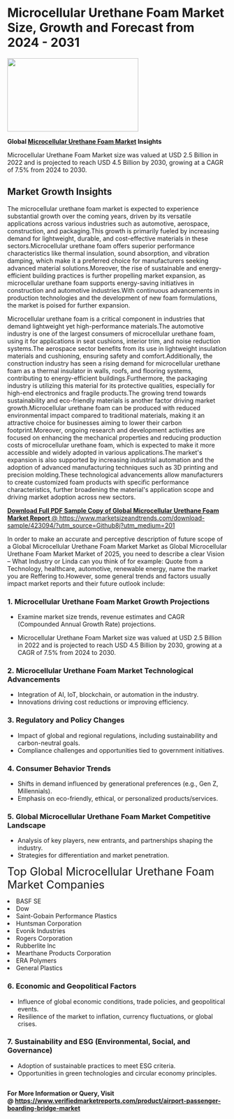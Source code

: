 <H1>Microcellular Urethane Foam Market Size, Growth and Forecast from 2024 - 2031</H1><img class="aligncenter size-medium wp-image-584254" src="https://thirdeyenews.in/wp-content/uploads/2024/09/Global-Market-Research-300x168.jpeg" alt="" width="300" height="168" /><p><strong>Global&nbsp;<a href="https://www.marketsizeandtrends.com/download-sample/423094/?utm_source=Github8j?utm_medium=201">Microcellular Urethane Foam Market</a> Insights</strong></p><p>Microcellular Urethane Foam Market size was valued at USD 2.5 Billion in 2022 and is projected to reach USD 4.5 Billion by 2030, growing at a CAGR of 7.5% from 2024 to 2030.</p><p><h2>Market Growth Insights</h2> <p>The microcellular urethane foam market is expected to experience substantial growth over the coming years, driven by its versatile applications across various industries such as automotive, aerospace, construction, and packaging.This growth is primarily fueled by increasing demand for lightweight, durable, and cost-effective materials in these sectors.Microcellular urethane foam offers superior performance characteristics like thermal insulation, sound absorption, and vibration damping, which make it a preferred choice for manufacturers seeking advanced material solutions.Moreover, the rise of sustainable and energy-efficient building practices is further propelling market expansion, as microcellular urethane foam supports energy-saving initiatives in construction and automotive industries.With continuous advancements in production technologies and the development of new foam formulations, the market is poised for further expansion.</p> <p><a href="#"></a></p> <p>Microcellular urethane foam is a critical component in industries that demand lightweight yet high-performance materials.The automotive industry is one of the largest consumers of microcellular urethane foam, using it for applications in seat cushions, interior trim, and noise reduction systems.The aerospace sector benefits from its use in lightweight insulation materials and cushioning, ensuring safety and comfort.Additionally, the construction industry has seen a rising demand for microcellular urethane foam as a thermal insulator in walls, roofs, and flooring systems, contributing to energy-efficient buildings.Furthermore, the packaging industry is utilizing this material for its protective qualities, especially for high-end electronics and fragile products.The growing trend towards sustainability and eco-friendly materials is another factor driving market growth.Microcellular urethane foam can be produced with reduced environmental impact compared to traditional materials, making it an attractive choice for businesses aiming to lower their carbon footprint.Moreover, ongoing research and development activities are focused on enhancing the mechanical properties and reducing production costs of microcellular urethane foam, which is expected to make it more accessible and widely adopted in various applications.The market's expansion is also supported by increasing industrial automation and the adoption of advanced manufacturing techniques such as 3D printing and precision molding.These technological advancements allow manufacturers to create customized foam products with specific performance characteristics, further broadening the material's application scope and driving market adoption across new sectors.<p><a href="#"></p><p><span class=""><strong>Download Full PDF Sample Copy of Global Microcellular Urethane Foam Market Report</strong> @ <a href="https://www.marketsizeandtrends.com/download-sample/423094/?utm_source=Github8j?utm_medium=201" target="_blank">https://www.marketsizeandtrends.com/download-sample/423094/?utm_source=Github8j?utm_medium=201</a></span></p><p>In order to make an accurate and perceptive description of future scope of a Global&nbsp;Microcellular Urethane Foam Market Market as Global&nbsp;Microcellular Urethane Foam Market Market of 2025, you need to describe a clear Vision &ndash; What Industry or Linda can you think of for example: Quote from a Technology, healthcare, automotive, renewable energy, name the market you are Reffering to.However, some general trends and factors usually impact market reports and their future outlook include:</p><h3>1.&nbsp;<strong>Microcellular Urethane Foam Market Growth Projections</strong></h3><ul><li>Examine market size trends, revenue estimates and CAGR (Compounded Annual Growth Rate) projections.</li><li><p>Microcellular Urethane Foam Market size was valued at USD 2.5 Billion in 2022 and is projected to reach USD 4.5 Billion by 2030, growing at a CAGR of 7.5% from 2024 to 2030.</p></li></ul><h3>2.&nbsp;<strong>Microcellular Urethane Foam Market Technological Advancements</strong></h3><ul><li>Integration of AI, IoT, blockchain, or automation in the industry.</li><li>Innovations driving cost reductions or improving efficiency.</li></ul><h3>3.&nbsp;<strong>Regulatory and Policy Changes</strong></h3><ul><li>Impact of global and regional regulations, including sustainability and carbon-neutral goals.</li><li>Compliance challenges and opportunities tied to government initiatives.</li></ul><h3>4.&nbsp;<strong>Consumer Behavior Trends</strong></h3><ul><li>Shifts in demand influenced by generational preferences (e.g., Gen Z, Millennials).</li><li>Emphasis on eco-friendly, ethical, or personalized products/services.</li></ul><h3>5.&nbsp;<strong>Global Microcellular Urethane Foam Market Competitive Landscape</strong></h3><ul><li>Analysis of key players, new entrants, and partnerships shaping the industry.</li><li>Strategies for differentiation and market penetration.</li></ul><p data-pm-slice="1 1 []"><span style="color: inherit; font-family: inherit; font-size: 25px;">Top Global Microcellular Urethane Foam Market Companies</span></p><div class="" data-test-id=""><p><li>BASF SE</li><li> Dow</li><li> Saint-Gobain Performance Plastics</li><li> Huntsman Corporation</li><li> Evonik Industries</li><li> Rogers Corporation</li><li> Rubberlite lnc</li><li> Mearthane Products Corporation</li><li> ERA Polymers</li><li> General Plastics</li></p></div><h3>6.&nbsp;<strong>Economic and Geopolitical Factors</strong></h3><ul><li>Influence of global economic conditions, trade policies, and geopolitical events.</li><li>Resilience of the market to inflation, currency fluctuations, or global crises.</li></ul><h3>7.&nbsp;<strong>Sustainability and ESG (Environmental, Social, and Governance)</strong></h3><ul><li>Adoption of sustainable practices to meet ESG criteria.</li><li>Opportunities in green technologies and circular economy principles.</li></ul><h2><strong style="font-size: 14px;">For More Information or Query, Visit @&nbsp;</strong><a style="background-color: #ffffff; font-size: 14px;" href="https://www.marketsizeandtrends.com/report/microcellular-urethane-foam-market/" target="_blank">https://www.verifiedmarketreports.com/product/airport-passenger-boarding-bridge-market</a></h2>